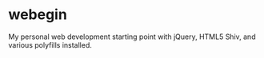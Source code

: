 # webegin
My personal web development starting point with jQuery, HTML5 Shiv, and various polyfills installed.
